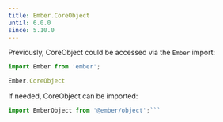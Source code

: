 ```yaml
---
title: Ember.CoreObject
until: 6.0.0
since: 5.10.0
---
```



Previously, CoreObject could be accessed via the `Ember` import:
```js
import Ember from 'ember';

Ember.CoreObject
```

 If needed, CoreObject can be imported:
```js
import EmberObject from '@ember/object';```
